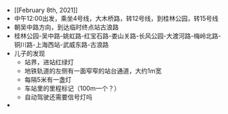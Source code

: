 - [[February 8th, 2021]]
- 中午12:00出发，乘坐4号线，大木桥路，转12号线，到桂林公园，转15号线
- 朝吴中路方向，到达临时终点站古浪路
- 桂林公园-吴中路-姚虹路-红宝石路-娄山关路-长风公园-大渡河路-梅岭北路-铜川路-上海西站-武威东路-古浪路
- 儿子的发现
    - 站界，进站红绿灯
    - 地铁轨道的左侧有一面窄窄的站台通道，大约1m宽
    - 每隔5米有一盏灯
    - 车站里的里程标记（100m一个？）
    - 自动驾驶还需要信号灯吗
- 
